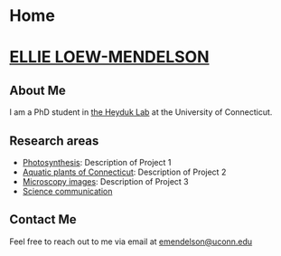 <!DOCTYPE html>
<html lang="en">
<head>
    <meta charset="UTF-8">
    <meta name="viewport" content="width=device-width, initial-scale=1.0">
    <title>My Personal Website</title>
    <link rel="stylesheet" type="text/css" href="styles.css">
</head>
<body>

<h1><a href="index.md" style="color: inherit; text-decoration: none;">Home</a></h1>

# [ELLIE LOEW-MENDELSON](index.md)

## About Me

I am a PhD student in [the Heyduk Lab](https://www.kheyduk.net/) at the University of Connecticut. 

## Research areas 

- [Photosynthesis](ccms.md): Description of Project 1
- [Aquatic plants of Connecticut](aquatic.md): Description of Project 2
- [Microscopy images](microscopy.md): Description of Project 3
- [Science communication](scicomm.md)

## Contact Me

Feel free to reach out to me via email at [emendelson@uconn.edu](mailto:emendelson@uconn.edu)

